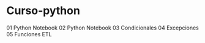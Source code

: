 # Curso-python
01 Python Notebook
02 Python Notebook
03 Condicionales
04 Excepciones
05 Funciones
ETL
